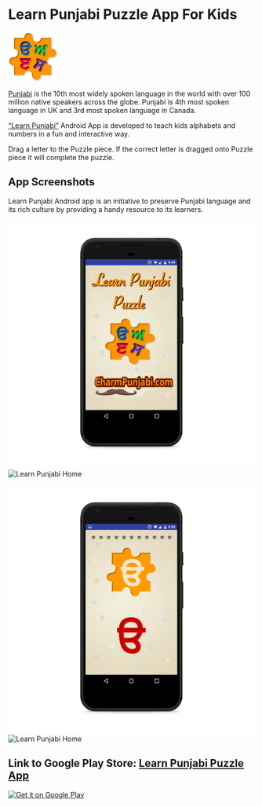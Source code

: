 # Learn Punjabi Puzzle App For Kids

<img src="https://github.com/GurmeetSingh14/Punjabi-Puzzle-For-Kids/blob/master/Images/icon.png" height=100 width =100/>  

[Punjabi](https://en.wikipedia.org/wiki/Punjabi) is the 10th most widely spoken language in the world with over 100 million native speakers across the globe. Punjabi is 4th most spoken language in UK and 3rd most spoken language in Canada. 

[“Learn Punjabi”](https://play.google.com/store/apps/details?id=gswebcrunch.com.learnpunjabi) Android App is developed to teach kids alphabets and numbers in a fun and interactive way. 

Drag a letter to the Puzzle piece. If the correct letter is dragged onto Puzzle piece it will complete the puzzle.

## App Screenshots
Learn Punjabi Android app is an initiative to preserve Punjabi language and its rich culture by providing a handy resource to its learners.

![Learn Punjabi Home](https://github.com/GurmeetSingh14/Punjabi-Puzzle-For-Kids/blob/master/Images/splash_screen.png "Learn Punjabi Home") ![Learn Punjabi Home](https://github.com/GurmeetSingh14/Punjabi-Puzzle-For-Kids/blob/master/Images/home_screen1 "Learn Punjabi Home")

![Learn Punjabi Home](https://github.com/GurmeetSingh14/Punjabi-Puzzle-For-Kids/blob/master/Images/level1_screen1.png "Learn Punjabi Home") ![Learn Punjabi Home](https://github.com/GurmeetSingh14/Punjabi-Puzzle-For-Kids/blob/master/Images/level1_screen2.png "Learn Punjabi Home")


## Link to Google Play Store: [Learn Punjabi Puzzle App](https://play.google.com/store/apps/details?id=com.gswebcrunch.learnpunjabipuzzle)

<a href='https://play.google.com/store/apps/details?id=com.gswebcrunch.learnpunjabipuzzle&pcampaignid=MKT-Other-global-all-co-prtnr-py-PartBadge-Mar2515-1'><img alt='Get it on Google Play' src='https://play.google.com/intl/en_us/badges/images/generic/en_badge_web_generic.png'/></a>

